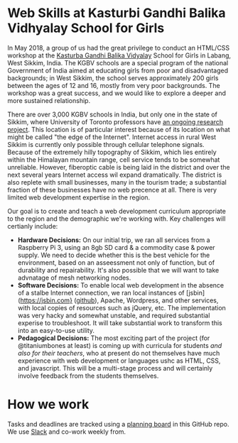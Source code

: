 # Web Skills at Kasturbi Gandhi Balika Vidhyalay School for Girls

In May 2018, a group of us had the great privilege to conduct an HTML/CSS workshop at the [Kasturba Gandhi Balika Vidyalay](https://en.wikipedia.org/wiki/Kasturba_Gandhi_Balika_Vidyalaya) School for Girls in Labang, West Sikkim, India. The KGBV schools are a special program of the national Government of India aimed at educating girls from poor and disadvantaged backgrounds; in West Sikkim, the school serves approximately 200 girls between the ages of 12 and 16, mostly from very poor backgrounds. The workshop was a great success, and we would like to explore a deeper and more sustained relationship. 

There are over 3,000 KGBV schools in India, but only one in the state of Sikkim, where University of Toronto professors have [an ongoing research project](https://khangchendzonga.github.io/). This location is of particular interest because of its location on what might be called "the edge of the Internet". Internet access in rural West Sikkim is currently only possible through cellular telephone signals. Because of the extremely hilly topography of Sikkim, which lies entirely within the Himalayan mountain range, cell service tends to be somewhat unreliable. However, fiberoptic cable is being laid in the district and over the next several years Internet access wil expand dramatically. The district is also replete with small businesses, many in the tourism trade; a substantial fraction of these businesses have no web precence at all.  There is very limited web development expertise in the region.

Our goal is to create and teach a web development curriculum appropriate to the region and the demographic we're working with. Key challenges will certianly include: 
- **Hardware Decisions:** On our initial trip, we ran all services from a Raspberry Pi 3, using an 8gb SD card & a commodity case & power supply.  We need to decide whether this is the best vehicle for the environment, based on an asseessment not only of function, but of durability and repairability. It's also possible that we will want to take advnatage of mesh networking nodes.
- **Software Decisions:** To enable local web development in the absence of a stalbe Internet connection, we ran local instances of [jsbin](https://jsbin.com} ([github](https://github.com/jsbin/jsbin/)), Apache, Wordpress, and other services, with local copies of resources such as jQuery, etc. The implementation was very hacky and somewhat unstable, and required substantial experise to troubleshoot. It will take substantial work to transform this into an easy-to-use utility.
- **Pedagogical Decisions:** The most exciting part of the project (for @titaniumbones at least) is coming up with curricula for students *and also for their teachers*, who at present do not themselves have much experience with web development or languages ushc as HTML, CSS, and javascript. This will be a multi-stage process and will certainly involve feedback from the students themselves.  

# How we work

Tasks and deadlines are tracked using a [planning board](https://github.com/code-at-the-edge/project/projects/1) in this GitHub repo. We use [Slack](https://codeattheedge.slack.com/) and co-work weekly from.
